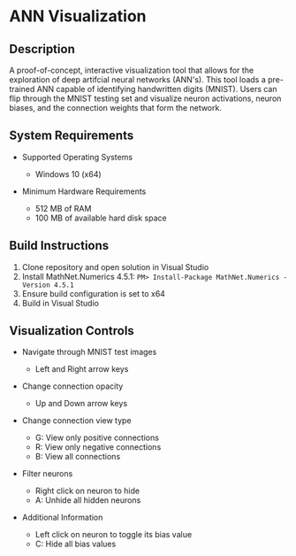 ﻿# ANN Visualization

## Description
A proof-of-concept, interactive visualization tool that allows for the exploration of deep artifcial neural networks (ANN's).  This tool loads a pre-trained ANN capable of identifying handwritten digits (MNIST).  Users can flip through the MNIST testing set and visualize neuron activations, neuron biases, and the connection weights that form the network.

## System Requirements
- Supported Operating Systems
	- Windows 10 (x64)

- Minimum Hardware Requirements
	- 512 MB of RAM
	- 100 MB of available hard disk space

## Build Instructions
1. Clone repository and open solution in Visual Studio
2. Install MathNet.Numerics 4.5.1: ``PM> Install-Package MathNet.Numerics -Version 4.5.1``
3. Ensure build configuration is set to x64
4. Build in Visual Studio

## Visualization Controls
- Navigate through MNIST test images
	- Left and Right arrow keys

- Change connection opacity
	- Up and Down arrow keys

- Change connection view type
	- G: View only positive connections
	- R: View only negative connections
	- B: View all connections

- Filter neurons
	- Right click on neuron to hide
	- A: Unhide all hidden neurons

- Additional Information
	- Left click on neuron to toggle its bias value
	- C: Hide all bias values
